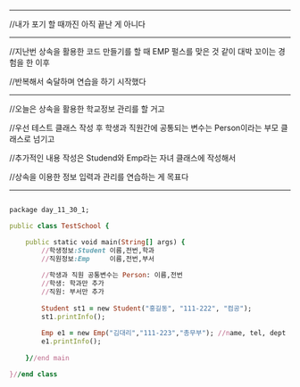 ***
//내가 포기 할 때까진 아직 끝난 게 아니다
***

//지난번 상속을 활용한 코드 만들기를 할 때 EMP 펄스를 맞은 것 같이 대박 꼬이는 경험을 한 이후

//반복해서 숙달하며 연습을 하기 시작했다

***

//오늘은 상속을 활용한 학교정보 관리를 할 거고

//우선 테스트 클래스 작성 후 학생과 직원간에 공통되는 변수는 Person이라는 부모 클래스로 넘기고

//추가적인 내용 작성은 Studend와 Emp라는 자녀 클래스에 작성해서

//상속을 이용한 정보 입력과 관리를 연습하는 게 목표다

***
```ruby

package day_11_30_1;

public class TestSchool {

	public static void main(String[] args) {
		//학생정보:Student 이름,전번,학과
		//직원정보:Emp     이름,전번,부서
		
		//학생과 직원 공통변수는 Person: 이름,전번
		//학생: 학과만 추가
		//직원: 부서만 추가
		
		Student st1 = new Student("홍길동", "111-222", "컴공");
		st1.printInfo();
		
		Emp e1 = new Emp("김대리","111-223","총무부"); //name, tel, dept
		e1.printInfo();
		
	}//end main

}//end class

```
